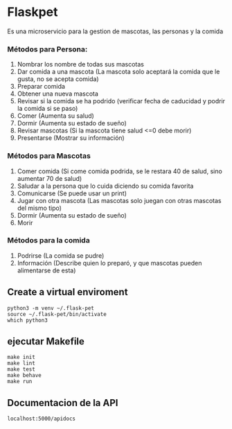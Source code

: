 # Flaskpet
Es una microservicio para la gestion de mascotas, las personas y la comida
###	Métodos para Persona:
1. Nombrar los nombre de todas sus mascotas 
2. Dar comida a una mascota (La mascota solo aceptará la comida que le gusta, no se acepta comida) 
3. Preparar comida 
4. Obtener una nueva mascota 
5. Revisar si la comida se ha podrido (verificar fecha de caducidad y podrir la comida si se paso)
6. Comer (Aumenta su salud) 
7. Dormir (Aumenta su estado de sueño) 
8. Revisar mascotas (Si la mascota tiene salud <=0 debe morir)
9. Presentarse (Mostrar su información) 
### Métodos para Mascotas
1. Comer comida (Si come comida podrida, se le restara 40 de salud, sino aumentar 70 de salud) 
2. Saludar a la persona que lo cuida diciendo su comida favorita 
3. Comunicarse (Se puede usar un print) 
4. Jugar con otra mascota (Las mascotas solo juegan con otras mascotas del mismo tipo)
5. Dormir (Aumenta su estado de sueño) 
6. Morir  
###	Métodos para la comida
1. Podrirse (La comida se pudre)
2. Información (Describe quien lo preparó, y que mascotas pueden alimentarse de esta)


## Create a virtual enviroment
```
python3 -m venv ~/.flask-pet
source ~/.flask-pet/bin/activate
which python3
```

## ejecutar Makefile 
```
make init
make lint
make test
make behave
make run
``` 
## Documentacion de la API 
```
localhost:5000/apidocs
```
